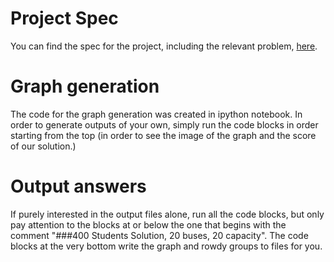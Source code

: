 # Project Spec
You can find the spec for the project, including the relevant problem, [here](https://d1b10bmlvqabco.cloudfront.net/attach/jhadltur59wtu/idril7rumak4d3/jocsqsxf370/CS_170_FA18_Project_Spec.pdf).

# Graph generation
The code for the graph generation was created in ipython notebook. In order to generate outputs of your own, simply run the code blocks in order starting from the top (in order to see the image of the graph and the score of our solution.)  

# Output answers
If purely interested in the output files alone, run all the code blocks, but only pay attention to the blocks at or below the one that begins with the comment "###400 Students Solution, 20 buses, 20 capacity".  The code blocks at the very bottom write the graph and rowdy groups to files for you.
